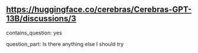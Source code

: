 ## https://huggingface.co/cerebras/Cerebras-GPT-13B/discussions/3

contains_question: yes

question_part: Is there anything else I should try